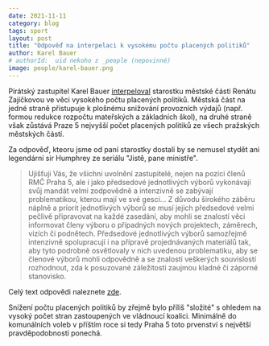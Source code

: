 ```yaml
---
date: 2021-11-11
category: blog
tags: sport
layout: post
title: "Odpověď na interpelaci k vysokému počtu placených politiků"
author: Karel Bauer
# authorId:  uid nekoho z _people (nepovinné)
image: people/karel-bauer.png
---
```


Pirátský zastupitel Karel Bauer [interpeloval](https://praha5.pirati.cz/aktuality/Interpelace-vysoky-pocet-uvolnenych-zastupitelu.html) starostku městské části Renátu Zajíčkovou ve věci vysokého počtu placených politiků.
Městská část na jedné straně přistupuje k plošnému snižování provozních výdajů (např. formou redukce rozpočtu mateřských a základních škol), na druhé straně však zůstává Praze 5 nejvyšší počet placených politiků ze všech pražských městských částí.

Za odpověď, kteoru jsme od paní starostky dostali by se nemusel stydět ani legendární sir Humphrey ze seriálu "Jistě, pane ministře".

> Ujišťuji Vás, že všichni uvolnění zastupitelé, nejen na pozici členů RMČ Praha 5, ale i jako předsedové jednotlivých výborů vykonávají svůj mandát velmi zodpovědně a intenzivně se zabývají problematikou, kterou mají ve své gesci... Z důvodu širokého záběru náplně a priorit jednotlivých výborů se musí jejich předsedové velmi pečlivě připravovat na každé zasedání, aby mohli se znalostí věci informovat členy výboru
o případných nových projektech, záměrech, vizích či podnětech. Předsedové jednotlivých výborů samozřejmě intenzivně spolupracují i na přípravě projednávaných materiálů tak, aby tyto podrobně osvětlovaly v nich uvedenou problematiku, aby se členové výborů mohli odpovědně
a se znalostí veškerých souvislostí rozhodnout, zda k posuzované záležitosti zaujmou kladné
či záporné stanovisko.

Celý text odpovědi naleznete [zde](https://www.praha5.cz/interpelace/uspora-provoznich-vydaju-v-navaznosti-na-pocet-uvolnenych-zastupitelu/).

Snížení počtu placených politiků by zřejmě bylo příliš "složité" s ohledem na vysoký počet stran zastoupených ve vládnoucí koalici. Minimálně do komunálních voleb v příštím roce si tedy Praha 5 toto prvenství s největší pravděpodobností ponechá.
